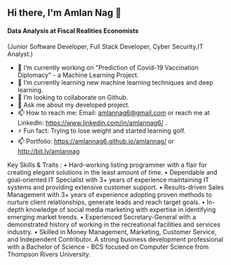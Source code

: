 ## Hi there, I'm Amlan Nag  👋

#### Data Analysis at Fiscal Realities Economists
(Junior Software Developer, Full Stack Developer, Cyber Security,IT Analyst.)
- 🔭 I’m currently working on "Prediction of Covid-19 Vaccination Diplomacy" - a Machine Learning Project.
- 🌱 I’m currently learning new machine learning techniques and deep learning. 
- 👯 I’m looking to collaborate on Github. 
- 💬 Ask me about my developed project. 
- 📫 How to reach me: Email: amlannag6@gmail.com or reach me at Linkedln:  https://www.linkedin.com/in/amlannag6/ . 
- ⚡ Fun fact: Trying to lose weight and started learning golf. 
- 📫 Portfolio: https://amlannag6.github.io/amlannag/ or http://bit.ly/amlannag 

Key Skills & Traits :
• Hard-working listing programmer with a flair for creating elegant solutions in the least amount of time.
• Dependable and goal-oriented IT Specialist with 3+ years of experience maintaining IT systems and providing extensive customer support.
• Results-driven Sales Management with 3+ years of experience adopting proven methods to nurture client relationships, generate leads and reach target goals.
• In-depth knowledge of social media marketing with expertise in identifying emerging market trends.
• Experienced Secretary-General with a demonstrated history of working in the recreational facilities and services industry.
• Skilled in Money Management, Marketing, Customer Service, and Independent Contributor. A strong business development professional with a Bachelor of Science - BCS focused on Computer Science from Thompson Rivers University.
